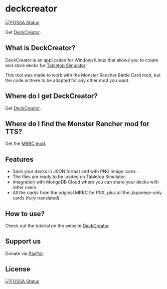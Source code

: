 # deckcreator
[![FOSSA Status](https://app.fossa.com/api/projects/git%2Bgithub.com%2Ffpiccoli%2FDeckCreator.svg?type=shield)](https://app.fossa.com/projects/git%2Bgithub.com%2Ffpiccoli%2FDeckCreator?ref=badge_shield)


Get [DeckCreator](https://www.getdeckcreator.com/).


## What is DeckCreator?

DeckCreator is an application for Windows/Linux that allows you to create and store decks for [Tabletop Simulator](https://store.steampowered.com/app/286160/Tabletop_Simulator/?snr=1_7_15__13).

This tool was made to work with the Monster Rancher Battle Card mod, but the code is there to be adapted for any other mod you want.


## Where do I get DeckCreator?

Get [DeckCreator](https://www.getdeckcreator.com/#home).

## Where do I find the Monster Rancher mod for TTS?

Get the [MRBC mod](https://steamcommunity.com/sharedfiles/filedetails/?id=1934382008).

## Features

- Save your decks in JSON format and with PNG image icons.
- The files are ready to be loaded on Tabletop Simulator.
- Integration with MongoDB Cloud where you can share your decks with other users.
- All the cards from the original MRBC for PSX, plus all the Japanese-only cards (fully translated).

## How to use?

Check out the tutorial on the website [DeckCreator](https://www.getdeckcreator.com/#timeline).

## Support us

Donate via [PayPal](https://www.getdeckcreator.com/#donate).


## License
[![FOSSA Status](https://app.fossa.com/api/projects/git%2Bgithub.com%2Ffpiccoli%2FDeckCreator.svg?type=large)](https://app.fossa.com/projects/git%2Bgithub.com%2Ffpiccoli%2FDeckCreator?ref=badge_large)